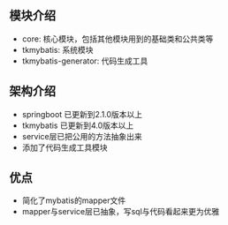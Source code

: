 
## 模块介绍
- core: 核心模块，包括其他模块用到的基础类和公共类等
- tkmybatis: 系统模块
- tkmybatis-generator: 代码生成工具



## 架构介绍
- springboot 已更新到2.1.0版本以上
- tkmybatis 已更新到4.0版本以上
- service层已把公用的方法抽象出来
- 添加了代码生成工具模块


## 优点
- 简化了mybatis的mapper文件
- mapper与service层已抽象，写sql与代码看起来更为优雅